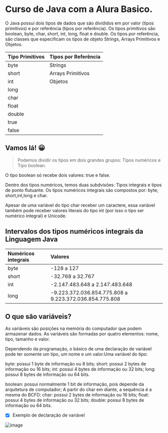 # Curso de Java com a Alura Basico.

O Java possui dois tipos de dados que são divididos em por valor (tipos primitivos) e por referência (tipos por referência). Os tipos primitivos são boolean, byte, char, short, int, long, float e double. Os tipos por referência, são classes que especificam os tipos de objeto Strings, Arrays Primitivos e Objetos.

Tipo Primitivos|Tipos por Referência 
:---|:---
byte|Strings
short|Arrays Primitivos
int|Objetos
long|
char|
float| 
double|
true|
false|
## Vamos lá! 😀

>  Podemos dividir os tipos em dois grandes grupos:
Tipos numéricos e Tipo boolean.

O tipo boolean só recebe dois valores:
true e false.

Dentro dos tipos numéricos, temos duas subdvisões:
Tipos integrais e tipos de ponto flutuante.
Os tipos numéricos integrais são compostos por: byte, short,int,long e char.

Apesar de uma variável do tipo char receber um caractere, essa variável também pode receber valores literais do tipo int (por isso o tipo ser numérico integral) e Unicode.



## Intervalos dos tipos numéricos integrais da Linguagem Java
Numéricos integrais| Valores
:---|:---
byte|-128 a 127
short| -32.768 a 32.767
int|-2.147.483.648 a 2.147.483.648
long|-9.223.372.036.854.775.808 a 9.223.372.036.854.775.808 

## O que são variáveis?
As variáveis são posições na memória do computador que podem armazenar dados. As variáveis são formadas por quatro elementos: nome, tipo, tamanho e valor.

Dependendo da programação, o básico de uma declaração de variável pode ter somente um tipo, um nome e um valor.Uma variável do tipo:

byte: possui 1 byte de informação ou 8 bits;
short: possui 2 bytes de informação ou 16 bits;
int: possui 4 bytes de informação ou 32 bits;
long: possui 8 bytes de informação ou 64 bits.

boolean: possui normalmente 1 bit de informação, pois depende da arquitetura de computador;
A partir do char em diante, a sequência é a mesma do BCFD:
char: possui 2 bytes de informação ou 16 bits;
float: possui 4 bytes de informação ou 32 bits;
double: possui 8 bytes de informação ou 64 bits.


- [x] Exemplo de declaração de variável

![image](https://user-images.githubusercontent.com/54123623/183148189-71cfbb84-59bb-4550-983f-2bd8d038418b.png)

